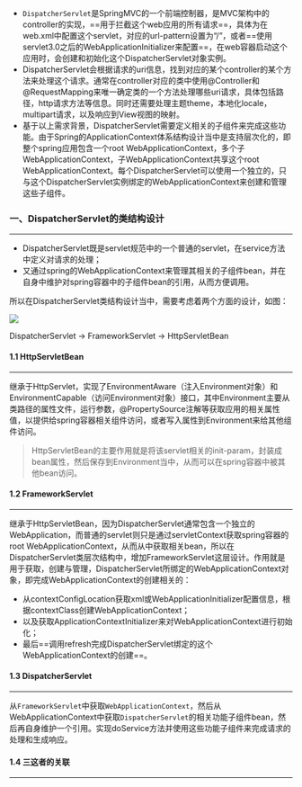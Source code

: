 - `DispatcherServlet`是SpringMVC的一个前端控制器，是MVC架构中的controller的实现，==用于拦截这个web应用的所有请求==，具体为在web.xml中配置这个servlet，对应的url-pattern设置为“/”，或者==使用servlet3.0之后的WebApplicationInitializer来配置==，在web容器启动这个应用时，会创建和初始化这个DispatcherServlet对象实例。
- DispatcherServlet会根据请求的uri信息，找到对应的某个controller的某个方法来处理这个请求。通常在controller对应的类中使用@Controller和@RequestMapping来唯一确定类的一个方法处理哪些uri请求，具体包括路径，http请求方法等信息。同时还需要处理主题theme，本地化locale，multipart请求，以及响应到View视图的映射。
- 基于以上需求背景，DispatcherServlet需要定义相关的子组件来完成这些功能。由于Spring的ApplicationContext体系结构设计当中是支持层次化的，即整个spring应用包含一个root WebApplicationContext，多个子WebApplicationContext，子WebApplicationContext共享这个root WebApplicationContext。每个DispatcherServlet可以使用一个独立的，只与这个DispatcherServlet实例绑定的WebApplicationContext来创建和管理这些子组件。



### 一、DispatcherServlet的类结构设计

---

- DispatcherServlet既是servlet规范中的一个普通的servlet，在service方法中定义对请求的处理；
- 又通过spring的WebApplicationContext来管理其相关的子组件bean，并在自身中维护对spring容器中的子组件bean的引用，从而方便调用。

所以在DispatcherServlet类结构设计当中，需要考虑着两个方面的设计，如图：

![](https://tva1.sinaimg.cn/large/008i3skNgy1gtn029rbdcj61ek0judi402.jpg)

DispatcherServlet -> FrameworkServlet -> HttpServletBean



#### 1.1 HttpServletBean

---

继承于HttpServlet，实现了EnvironmentAware（注入Environment对象）和EnvironmentCapable（访问Environment对象）接口，其中Environment主要从类路径的属性文件，运行参数，@PropertySource注解等获取应用的相关属性值，以提供给spring容器相关组件访问，或者写入属性到Environment来给其他组件访问。

>HttpServletBean的主要作用就是将该servlet相关的init-param，封装成bean属性，然后保存到Environment当中，从而可以在spring容器中被其他bean访问。



#### 1.2 FrameworkServlet

---

继承于HttpServletBean，因为DispatcherServlet通常包含一个独立的WebApplication，而普通的servlet则只是通过servletContext获取spring容器的root WebApplicationContext，从而从中获取相关bean，所以在DispatcherServlet类层次结构中，增加FrameworkServlet这层设计。作用就是用于获取，创建与管理，DispatcherServlet所绑定的WebApplicationContext对象，即完成WebApplicationContext的创建相关的：

- 从contextConfigLocation获取xml或WebApplicationInitializer配置信息，根据contextClass创建WebApplicationContext；
- 以及获取ApplicationContextInitializer来对WebApplicationContext进行初始化；
- 最后==调用refresh完成DispatcherServlet绑定的这个WebApplicationContext的创建==。



#### 1.3 DispatcherServlet

---

从`FrameworkServlet`中获取`WebApplicationContext`，然后从WebApplicationContext中获取`DispatcherServlet`的相关功能子组件bean，然后再自身维护一个引用。实现doService方法并使用这些功能子组件来完成请求的处理和生成响应。



#### 1.4 三这者的关联

---







































































































